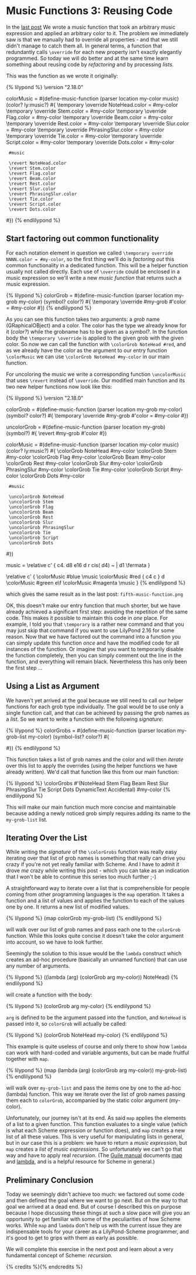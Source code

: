 # Music Functions 3: Reusing Code

In the [last post](http://lilypondblog.org/2014/03/music-function…mething-useful/ ) We wrote a music function that took an arbitrary music expression and applied an arbitrary color to it. The problem we immediately saw is that we manually had to override all properties - and that we still didn't manage to catch them all. In general terms, a function that redundantly calls `\override` for each new property isn't exactly elegantly programmed. So today we will do better and at the same time learn something about reusing code by *refactoring* and by processing *lists*.<!--more-->

This was the function as we wrote it originally:

{% lilypond %}
\version "2.18.0"

colorMusic =
#(define-music-function (parser location my-color music)
   (color? ly:music?)
   #{
     \temporary \override NoteHead.color = #my-color
     \temporary \override Stem.color = #my-color
     \temporary \override Flag.color = #my-color
     \temporary \override Beam.color = #my-color
     \temporary \override Rest.color = #my-color
     \temporary \override Slur.color = #my-color
     \temporary \override PhrasingSlur.color = #my-color
     \temporary \override Tie.color = #my-color
     \temporary \override Script.color = #my-color
     \temporary \override Dots.color = #my-color

     #music

     \revert NoteHead.color
     \revert Stem.color
     \revert Flag.color
     \revert Beam.color
     \revert Rest.color
     \revert Slur.color
     \revert PhrasingSlur.color
     \revert Tie.color
     \revert Script.color
     \revert Dots.color
   #})
{% endlilypond %}

## Start factoring out common functionality

For each notation element in question we called `\temporary override NNNN.color = #my-color`, so the first thing we'll do is *factoring out* this common functionality in a dedicated function. This will be a helper function usually not called directly. Each use of `\override` could be enclosed in a music expression so we'll write a new *music function* that returns such a music expression.

{% lilypond %}
colorGrob =
#(define-music-function (parser location my-grob my-color)
   (symbol? color?)
   #{
     \temporary \override #my-grob #'color = #my-color
   #})
{% endlilypond %}

As you can see this function takes two arguments: a *grob* name (GRaphicalOBject) and a color. The color has the type we already know for it (*color?*) while the grobname has to be given as a *symbol?*. In the function body the `\temporary \override` is applied to the given grob with the given color. So now we can call the function with `\colorGrob NoteHead #red`, and as we already have the color as the argument to our entry function `\colorMusic` we can use `\colorGrob NoteHead #my-color` in our main function.

For uncoloring the music we write a corresponding function `\uncolorMusic` that uses `\revert` instead of `\override`. Our modified main function and its two new helper functions now look like this:

{% lilypond %}
\version "2.18.0"

colorGrob =
#(define-music-function (parser location my-grob my-color)
   (symbol? color?)
   #{
     \temporary \override #my-grob #'color = #my-color
   #})

uncolorGrob =
#(define-music-function (parser location my-grob)
   (symbol?)
   #{
     \revert #my-grob #'color
   #})

colorMusic =
#(define-music-function (parser location my-color music)
   (color? ly:music?)
   #{
     \colorGrob NoteHead #my-color
     \colorGrob Stem #my-color
     \colorGrob Flag #my-color
     \colorGrob Beam #my-color
     \colorGrob Rest #my-color
     \colorGrob Slur #my-color
     \colorGrob PhrasingSlur #my-color
     \colorGrob Tie #my-color
     \colorGrob Script #my-color
     \colorGrob Dots #my-color

     #music

     \uncolorGrob NoteHead
     \uncolorGrob Stem
     \uncolorGrob Flag
     \uncolorGrob Beam
     \uncolorGrob Rest
     \uncolorGrob Slur
     \uncolorGrob PhrasingSlur
     \uncolorGrob Tie
     \uncolorGrob Script
     \uncolorGrob Dots
   #})

music = \relative c' {
  c4. d8 e16 d r cis( d4) ~ | d1 \fermata
}

\relative c' {
  \colorMusic #blue \music
  \colorMusic #red { c4 c } d \colorMusic #green e\f
  \colorMusic #magenta \music
}
{% endlilypond %}

which gives the same result as in the last post:
`fifth-music-function.png`

OK, this doesn't make our entry function that much shorter, but we have already achieved a significant first step: avoiding the repetition of the same code. This makes it possible to maintain this code in *one* place. For example, I told you that `\temporary` is a rather new command and that you may just skip that command if you want to use LilyPond 2.16 for some reason. Now that we have factored out the command into a function you can simply update this function *once* and have the modified code for all instances of the function. Or imagine that you want to temporarily disable the function completely, then you can simply comment out the line in the function, and everything will remain black. Nevertheless this has only been the first step ...

## Using a List as Argument

We haven't yet arrived at the goal because we still need to call our helper functions for each grob type individually. The goal would be to use only a single function call, and that can be achieved by passing the grob names as a *list*.  So we want to write a function with the following *signature*:

{% lilypond %}
colorGrobs =
#(define-music-function (parser location my-grob-list my-color)
   (symbol-list? color?)
   #{

   #})
{% endlilypond %}

This function takes a list of grob names and the color and will then *iterate* over this list to apply the overrides (using the helper functions we have already written). We'd call that function like this from our main function:

{% lilypond %}
\colorGrobs #'(NoteHead
               Stem
               Flag
               Beam
               Rest
               Slur
               PhrasingSlur
               Tie
               Script
               Dots
               DynamicText
               Accidental) #my-color
{% endlilypond %}

This will make our main function much more concise and maintainable because adding a newly noticed grob simply requires adding its name to the `my-grob-list` list.

## Iterating Over the List

While writing the *signature* of the `\colorGrobs` function was really easy iterating over that list of grob names is something that really can drive you crazy if you're not yet really familiar with Scheme. And I have to admit it drove *me* crazy while writing this post - which you can take as an indication that I won't be able to continue this series too much further ;-)

A straightforward way to iterate over a list that is comprehensible for people coming from other programming languages is the `map` operation. It takes a function and a list of values and applies the function to each of the values one by one.  It returns a new list of modified values.

{% lilypond %}
(map colorGrob my-grob-list)
{% endlilypond %}

will walk over our list of grob names and pass each one to the `colorGrob` function. While this looks quite concise it doesn't take the color argument into account, so we have to look further.

Seemingly the solution to this issue would be the `lambda` construct which creates an ad-hoc procedure (basically an unnamed function) that can use any number of arguments.

{% lilypond %}
((lambda (arg) (colorGrob arg my-color)) NoteHead)
{% endlilypond %}

will create a function with the body:

{% lilypond %}
(colorGrob arg my-color)
{% endlilypond %}

`arg` is defined to be the argument passed into the function, and `NoteHead` is passed into it, so `colorGrob` will actually be called:

{% lilypond %}
(colorGrob NoteHead my-color)
{% endlilypond %}

This example is quite useless of course and only there to show how `lambda` can work with hard-coded and variable arguments, but can be made fruitful together with `map`.

{% lilypond %}
(map (lambda (arg) (colorGrob arg my-color)) my-grob-list)
{% endlilypond %}

will walk over `my-grob-list` and pass the items one by one to the ad-hoc (lambda) function. This way we iterate over the list of grob names passing them each to `colorGrob`, accompanied by the static color argument (my-color).

Unfortunately, our journey isn't at its end. As said `map` applies the elements of a list to a given function. This function evaluates to a single value (which is what each Scheme expression or function does), and `map` creates a new list of all these values. This is very useful for manipulating lists in general, but in our case this is a problem: we have to return a *music expression*, but `map` creates a *list of music expressions*. So unfortunately we can't go that way and have to apply real *recursion*. (The [Guile manual](https://www.gnu.org/software/guile/manual/ ) documents [map](https://www.gnu.org/software/guile/manual/html_node/List-Mapping.html#List-Mapping) and [lambda](https://www.gnu.org/software/guile/manual/html_node/Lambda.html#Lambda), and is a helpful resource for Scheme in general.)

## Preliminary Conclusion

Today we seemingly didn't achieve too much: we factored out some code and then defined the goal where we want to go next. But on the way to that goal we arrived at a dead end. But of course I described this on purpose because I hope discussing these things at such a slow pace will give you an opportunity to get familiar with some of the peculiarities of how Scheme works. While `map` and `lambda` don't help us with the current issue they are indispensable tools for your career as a LilyPond-Scheme programmer, and it's good to get to grips with them as early as possible.

We will complete this exercise in the next post and learn about a very fundamental concept of Scheme: *recursion*.

{% credits %}{% endcredits %}
